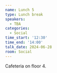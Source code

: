 ```yaml
---
name: Lunch 5
type: Lunch break
speakers:
  - TBA
categories:
  - Social
time_start: '12:30'
time_end: '14:00'
talk_date: 2024-06-28
room: Social
---
```


Cafeteria on floor 4.
